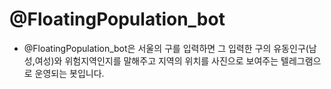 # @FloatingPopulation_bot
- @FloatingPopulation_bot은 서울의 구를 입력하면 그 입력한 구의 유동인구(남성,여성)와 위험지역인지를 말해주고 지역의 위치를 사진으로 보여주는 텔레그램으로 운영되는 봇입니다.

